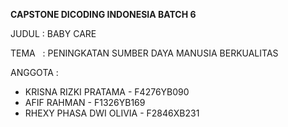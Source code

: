 **CAPSTONE DICODING INDONESIA BATCH 6**

JUDUL&nbsp;: BABY CARE

TEMA&nbsp;&nbsp;&nbsp;: PENINGKATAN SUMBER DAYA MANUSIA BERKUALITAS

ANGGOTA : 
- KRISNA RIZKI PRATAMA - F4276YB090
- AFIF RAHMAN - F1326YB169
- RHEXY PHASA DWI OLIVIA - F2846XB231
